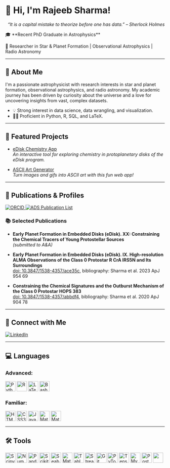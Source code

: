 # 👋 Hi, I'm Rajeeb Sharma!
<p align= "right"> <i>“It is a capital mistake to theorize before one has data.” – Sherlock Holmes </i> </p>
🎓 **Recent PhD Graduate in Astrophysics**

🔭 Researcher in Star & Planet Formation | Observational Astrophysics | Radio Astronomy

---

## 🚀 About Me

I'm a passionate astrophysicist with research interests in star and planet formation, observational astrophysics, and radio astronomy. My academic journey has been driven by curiosity about the universe and a love for uncovering insights from vast, complex datasets.

- 💡 Strong interest in data science, data wrangling, and visualization.
- 👨‍💻 Proficient in Python, R, SQL, and LaTeX.

---

## 🌟 Featured Projects

- [eDisk Chemistry App](https://edisk-app.streamlit.app)  
  *An interactive tool for exploring chemistry in protoplanetary disks of the eDisk program.*

- [ASCII Art Generator](https://ascii-art-gen.streamlit.app)  
  *Turn images and gifs into ASCII art with this fun web app!*

---

## 📖 Publications & Profiles

<p>
  <a href="https://orcid.org/0000-0002-0549-544X">
    <img src="https://img.shields.io/badge/ORCID-0000--0002--0549--544X-A6CE39?logo=orcid&logoColor=white&style=flat" alt="ORCID">
  </a>
  <a href="https://ui.adsabs.harvard.edu/public-libraries/3qbzCM9oTc61w3pYp7-StQ">
    <img src="https://img.shields.io/badge/ADS-My%20Publications-233066?logo=ads&logoColor=white&style=flat" alt="ADS Publication List">
  </a>
</p>

### 📚 Selected Publications

- **Early Planet Formation in Embedded Disks (eDisk). XX: Constraining the Chemical Tracers of Young Protostellar Sources**  
  *(submitted to A&A)*

- **Early Planet Formation in Embedded Disks (eDisk). IX. High-resolution ALMA Observations of the Class 0 Protostar R CrA IRS5N and Its Surroundings**  
  [doi: 10.3847/1538-4357/ace35c](https://doi.org/10.3847/1538-4357/ace35c), bibliography: Sharma et al. 2023 ApJ 954 69

- **Constraining the Chemical Signatures and the Outburst Mechanism of the Class 0 Protostar HOPS 383**  
  [doi: 10.3847/1538-4357/abbdf4](https://doi.org/10.3847/1538-4357/abbdf4), bibliography: Sharma et al. 2020 ApJ 904 78

---

## 💼 Connect with Me

[![LinkedIn](https://img.shields.io/badge/LinkedIn-rajeebsharma-blue?logo=linkedin&logoColor=white)](https://linkedin.com/in/rajeebsharma)

---
## 💻 Languages

### Advanced:

<p>
  <a href="https://www.python.org/" target="_blank"><img src="https://cdn.simpleicons.org/python/3776AB" alt="Python" width="32" /></a>
  <a href="https://www.r-project.org/" target="_blank"><img src="https://cdn.simpleicons.org/r/276DC3" alt="R" width="32" /></a>
  <a href="https://www.latex-project.org/" target="_blank"><img src="https://cdn.simpleicons.org/latex/008080" alt="LaTeX" width="32" /></a>
  <a href="https://www.gnu.org/software/bash/" target="_blank"><img src="https://cdn.simpleicons.org/gnubash/4EAA25" alt="Bash" width="32" /></a>
</p>

### Familiar:

<p>
  <a href="https://developer.mozilla.org/docs/Web/HTML" target="_blank"><img src="https://cdn.simpleicons.org/html5/E34F26" alt="HTML5" width="32" /></a>
  <a href="https://developer.mozilla.org/docs/Web/CSS" target="_blank"><img src="https://cdn.simpleicons.org/css/1572B6" alt="CSS3" width="32" /></a>
  <a href="https://www.java.com/" target="_blank"><img src="https://upload.wikimedia.org/wikipedia/en/3/30/Java_programming_language_logo.svg" alt="Java" width="32" /></a>
  <a href="https://www.mathworks.com/products/matlab.html" target="_blank"><img src="https://upload.wikimedia.org/wikipedia/commons/2/21/Matlab_Logo.png" alt="Matlab" width="32" /></a>
  <a href="https://www.wolfram.com/mathematica/" target="_blank"><img src="https://cdn.simpleicons.org/wolfram/DD1100" alt="Mathematica" width="32" /></a>
</p>

---

## 🛠️ Tools

<p>
  <a href="https://scipy.org/" target="_blank"><img src="https://cdn.simpleicons.org/scipy/8CAAE6" alt="Scipy" width="32" /></a>
  <a href="https://numpy.org/" target="_blank"><img src="https://cdn.simpleicons.org/numpy/013243" alt="Numpy" width="32" /></a>
  <a href="https://pandas.pydata.org/" target="_blank"><img src="https://cdn.simpleicons.org/pandas/150458" alt="Pandas" width="32" /></a>
  <a href="https://scikit-learn.org/" target="_blank"><img src="https://cdn.simpleicons.org/scikitlearn/F7931E" alt="Scikit-learn" width="32" /></a>
  <a href="https://seaborn.pydata.org/" target="_blank"><img src="https://seaborn.pydata.org/_images/logo-mark-lightbg.svg" alt="Seaborn" width="32" /></a>
  <a href="https://matplotlib.org/" target="_blank"><img src="https://upload.wikimedia.org/wikipedia/commons/8/84/Matplotlib_icon.svg" alt="Matplotlib" width="32" /></a>
  <a href="https://www.tableau.com/" target="_blank"><img src="https://img.icons8.com/?size=100&id=9Kvi1p1F0tUo&format=png" alt="Tableau" width="32" /></a>
  <a href="https://streamlit.io/" target="_blank"><img src="https://cdn.simpleicons.org/streamlit/FF4B4B" alt="Streamlit" width="32" /></a>
  <a href="https://git-scm.com/" target="_blank"><img src="https://cdn.simpleicons.org/git/F05032" alt="Git" width="32" /></a>
  <a href="https://pytorch.org/" target="_blank"><img src="https://cdn.simpleicons.org/pytorch/EE4C2C" alt="PyTorch" width="32" /></a>
  <a href="https://www.tensorflow.org/" target="_blank"><img src="https://cdn.simpleicons.org/tensorflow/FF6F00" alt="TensorFlow" width="32" /></a>
  <a href="https://www.mysql.com/" target="_blank"><img src="https://cdn.simpleicons.org/mysql/4479A1" alt="MySQL" width="32" /></a>
  <a href="https://www.postgresql.org/" target="_blank"><img src="https://cdn.simpleicons.org/postgresql/336791" alt="PostgreSQL" width="32" /></a>
  <a href="https://www.tidyverse.org/" target="_blank"><img src="https://upload.wikimedia.org/wikipedia/commons/f/ff/Tidyverse_hex_logo.png" width="32" /></a>
</svg>
</p>

